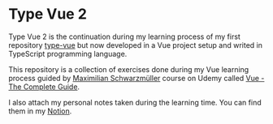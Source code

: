 # Type Vue 2

Type Vue 2 is the continuation during my learning process of my first repository [type-vue](https://github.com/dEzequiel/type-vue) but now developed in a Vue project setup and writed in TypeScript programming language.

This repository is a collection of exercises done during my Vue learning process guided by [Maximilian Schwarzmüller](https://github.com/mschwarzmueller) course on Udemy called [Vue - The Complete Guide](https://www.udemy.com/course/vuejs-2-the-complete-guide/).

I also attach my personal notes taken during the learning time. You can find them in my [Notion](https://elegant-radium-f35.notion.site/Vue-a95d5fd07cc84933aef96ab9ed6634a3).
